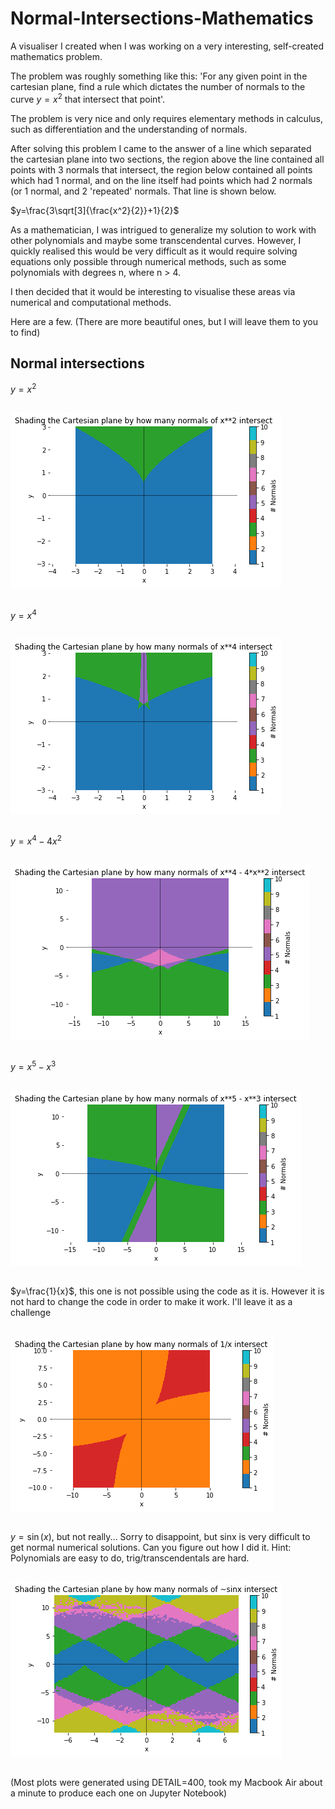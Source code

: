 # Normal-Intersections-Mathematics
A visualiser I created when I was working on a very interesting, self-created mathematics problem.

The problem was roughly something like this: 'For any given point in the cartesian plane, find a rule which dictates the number of normals to the curve $y=x^2$ that intersect that point'.

The problem is very nice and only requires elementary methods in calculus, such as differentiation and the understanding of normals.

After solving this problem I came to the answer of a line which separated the cartesian plane into two sections, the region above the line contained all points with 3 normals that intersect, the region below contained all points which had 1 normal, and on the line itself had points which had 2 normals (or 1 normal, and 2 'repeated' normals. That line is shown below.

$y=\frac{3\sqrt[3]{\frac{x^2}{2}}+1}{2}$

As a mathematician, I was intrigued to generalize my solution to work with other polynomials and maybe some transcendental curves. However, I quickly realised this would be very difficult as it would require solving equations only possible through numerical methods, such as some polynomials with degrees n, where n > 4.

I then decided that it would be interesting to visualise these areas via numerical and computational methods. 

Here are a few. (There are more beautiful ones, but I will leave them to you to find)

## Normal intersections 
$y=x^2$ 
## 
![Screenshot1](/x^2.png)
## 
$y=x^4$
## 
![Screenshot2](/x^4.png)
## 
$y=x^4-4x^2$
## 
![Screenshot3](/x^4-4x^2.png)
## 
$y=x^5-x^3$
## 
![Screenshot4](/x^5-x^3.png)
## 
$y=\frac{1}{x}$, this one is not possible using the code as it is. 
However it is not hard to change the code in order to make it work. I'll leave it as a challenge
## 
![Screenshot5](/1overx.png)
## 
$y=\sin(x)$, but not really...
Sorry to disappoint, but sinx is very difficult to get normal numerical solutions. Can you figure out how I did it. Hint: Polynomials are easy to do, trig/transcendentals are hard.
## 
![Screenshot6](/sinx.png)
## 


(Most plots were generated using DETAIL=400, took my Macbook Air about a minute to produce each one on Jupyter Notebook)
